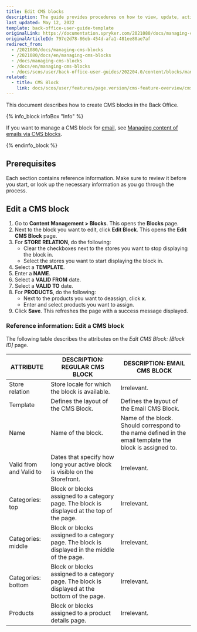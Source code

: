 ```yaml
---
title: Edit CMS blocks
description: The guide provides procedures on how to view, update, activate and deactivate CMS blocks in the editor from the Back Office.
last_updated: May 12, 2022
template: back-office-user-guide-template
originalLink: https://documentation.spryker.com/2021080/docs/managing-cms-blocks
originalArticleId: 797e2d78-86eb-454d-afa1-481ee80ae7af
redirect_from:
  - /2021080/docs/managing-cms-blocks
  - /2021080/docs/en/managing-cms-blocks
  - /docs/managing-cms-blocks
  - /docs/en/managing-cms-blocks
  - /docs/scos/user/back-office-user-guides/202204.0/content/blocks/managing-cms-blocks.html
related:
  - title: CMS Block
    link: docs/scos/user/features/page.version/cms-feature-overview/cms-blocks-overview.html
---
```


This document describes how to create CMS blocks in the Back Office.

{% info_block infoBox "Info" %}

If you want to manage a CMS block for [email](/docs/scos/user/features/{{page.version}}/cms-feature-overview/email-as-a-cms-block-overview.html), see [Managing content of emails via CMS blocks](/docs/scos/user/back-office-user-guides/{{page.version}}/content/blocks/managing-content-of-emails-via-cms-blocks.html).

{% endinfo_block %}

## Prerequisites



Each section contains reference information. Make sure to review it before you start, or look up the necessary information as you go through the process.



## Edit a CMS block

1. Go to **Content Management&nbsp;<span aria-label="and then">></span> Blocks**.
    This opens the **Blocks** page.
2. Next to the block you want to edit, click **Edit Block**.
This opens the **Edit CMS Block** page.
3. For **STORE RELATION**, do the following:
    * Clear the checkboxes next to the stores you want to stop displaying the block in.
    * Select the stores you want to start displaying the block in.
4. Select a **TEMPLATE**.
5. Enter a **NAME**.
6. Select a **VALID FROM** date.
7. Select a **VALID TO** date.  
8. For **PRODUCTS**, do the following:
    * Next to the products you want to deassign, click **x**.
    * Enter and select products you want to assign.
9. Click **Save**.
    This refreshes the page with a success message displayed.

### Reference information: Edit a CMS block

The following table describes the attributes on the *Edit CMS Block: [Block ID]* page.

|ATTRIBUTE  | DESCRIPTION: REGULAR CMS BLOCK | DESCRIPTION: EMAIL CMS BLOCK |
| --- | --- | --- |
| Store relation |  Store locale for which the block is available. | Irrelevant. |
| Template | Defines the layout of the CMS Block. | Defines the layout of the Email CMS Block.
| Name | Name of the block. | Name of the block. Should correspond to the name defined in the email template the block is assigned to. |
| Valid from and Valid to | Dates that specify how long your active block is visible on the Storefront. | Irrelevant. |
| Categories: top | Block or blocks assigned to a category page.  The block is displayed at the top of the page. | Irrelevant. |
| Categories: middle |  Block or blocks assigned to a category page. The block is displayed in the middle of the page. | Irrelevant. |
| Categories: bottom | Block or blocks assigned to a category page. The block is displayed at the bottom of the page. | Irrelevant. |
| Products | Block or blocks assigned to a product details page. | Irrelevant. |
